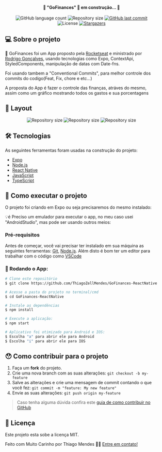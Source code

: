<h4 align="center"> 
	🚧 "GoFinances" 🚀 em construção... 🚧
</h4>

<p align="center">
  <img alt="GitHub language count" src="https://img.shields.io/github/languages/count/ThiagoZellMendes/GoFinances-ReactNative?color=%2304D361">

  <img alt="Repository size" src="https://img.shields.io/github/repo-size/ThiagoZellMendes/GoFinances-ReactNative">

  <a href="https://github.com/ThiagoZellMendes/GoFinances-ReactNative/commits/GoFinances-ReactNative">
    <img alt="GitHub last commit" src="https://img.shields.io/github/last-commit/ThiagoZellMendes/GoFinances-ReactNative">
  </a>

  <img alt="License" src="https://img.shields.io/badge/license-MIT-brightgreen">
   <a href="https://github.com/ThiagoZellMendes/GoFinances-ReactNative/stargazers">
    <img alt="Stargazers" src="https://img.shields.io/github/stars/ThiagoZellMendes/GoFinances-ReactNative?style=social">
  </a>
</p>


## 💻 Sobre o projeto

:book: GoFinances foi um App proposto pela [Rocketseat][rocket] e ministrado por [Rodrigo Gonçalves][rodrigo], usando tecnologias como Expo, ContextApi, StyledComponents, manipulação de datas com Date-fns.

Foi usando tambem a "Conventional Commits", para melhor controle dos commits do codígo(Feat, Fix, chore e etc...)


A proposta do App é fazer o controle das finanças, atráves do mesmo, assim como um gráfico mostrando todos os gastos e sua porcentagens 

## 🎨 Layout

<p align="center"> 
<img alt="Repository size" src="https://user-images.githubusercontent.com/64324862/230531744-352c4b9f-a4d7-49f9-bf89-2ef772fc89c4.png">
<img alt="Repository size" src="https://user-images.githubusercontent.com/64324862/230531763-f77cfefd-9ee0-4065-9c63-b96fe273e805.png">
<img alt="Repository size" src="https://user-images.githubusercontent.com/64324862/230531775-2a63dc13-d7d2-4e79-a722-463614c74c85.png">
<p>

## 🛠 Tecnologias

As seguintes ferramentas foram usadas na construção do projeto:

- [Expo][expo]
- [Node.js][nodejs]
- [React Native][rn]
- [JavaScript][javascript]
- [TypeScript][typescript]


## 🚀 Como executar o projeto

O projeto foi criando em Expo ou seja precisaremos do mesmo instalado:


💡é Preciso um emulador para executar o app, no meu caso usei "AndroidStudio", mas pode ser usando outros meios:

### Pré-requisitos

Antes de começar, você vai precisar ter instalado em sua máquina as seguintes ferramentas:
[Git](https://git-scm.com), [Node.js][nodejs]. 
Além disto é bom ter um editor para trabalhar com o código como [VSCode][vscode]

### 🎲 Rodando o App:

```bash
# Clone este repositório
$ git clone https://github.com/ThiagoZellMendes/GoFinances-ReactNative

# Acesse a pasta do projeto no terminal/cmd
$ cd GoFinances-ReactNative

# Instale as dependências
$ npm install

# Execute a aplicação:
$ npm start

# Aplicativo foi otimizado para Android e IOS:
$ Escolha "a" para abrir ele para Android
$ Escolha "i" para abrir ele para IOS
``` 


## 😯 Como contribuir para o projeto

1. Faça um **fork** do projeto.
2. Crie uma nova branch com as suas alterações: `git checkout -b my-feature`
3. Salve as alterações e crie uma mensagem de commit contando o que você fez: `git commit -m "feature: My new feature"`
4. Envie as suas alterações: `git push origin my-feature`
> Caso tenha alguma dúvida confira este [guia de como contribuir no GitHub](https://github.com/firstcontributions/first-contributions)


## 📝 Licença

Este projeto esta sobe a licença MIT.

Feito com Muito Carinho por Thiago Mendes 👋🏽 [Entre em contato!](https://www.linkedin.com/in/thiago-mendes-44176249/)

[nodejs]: https://nodejs.org/
[expo]: https://expo.io/
[rn]: https://facebook.github.io/react-native/
[yarn]: https://yarnpkg.com/
[vscode]: https://code.visualstudio.com/
[JavaScript]:https://developer.mozilla.org/pt-BR/docs/Web/JavaScript
[license]: https://opensource.org/licenses/MIT
[vceslint]: https://marketplace.visualstudio.com/items?itemName=dbaeumer.vscode-eslint
[prettier]: https://marketplace.visualstudio.com/items?itemName=esbenp.prettier-vscode
[rn]: https://facebook.github.io/react-native/
[TypeScript]: https://www.typescriptlang.org/pt/
[rodrigo]: https://github.com/rodrigorgtic
[rocket]: https://github.com/rocketseat-education
